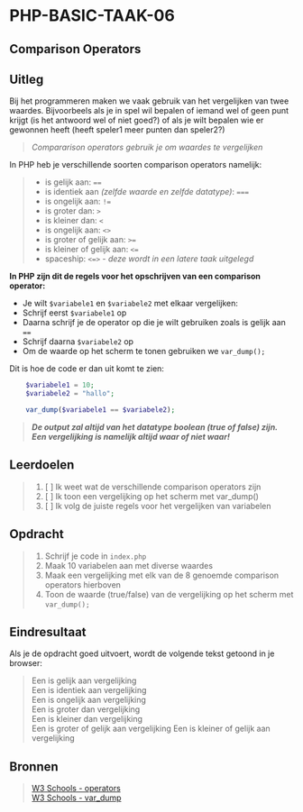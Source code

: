# PHP-BASIC-TAAK-06
## Comparison Operators
## Uitleg
Bij het programmeren maken we vaak gebruik van het vergelijken van twee waardes. Bijvoorbeels als je in spel wil bepalen of iemand wel of geen punt krijgt (is het antwoord wel of niet goed?) of als je wilt bepalen wie er gewonnen heeft (heeft speler1 meer punten dan speler2?)
>
>_Compararison operators gebruik je om waardes te vergelijken_
>
In PHP heb je verschillende soorten comparison operators namelijk:
>* is gelijk aan: `==`
>* is identiek aan _(zelfde waarde en zelfde datatype)_: `===`
>* is ongelijk aan: `!=`
>* is groter dan: `>`
>* is kleiner dan: `<`
>* is ongelijk aan: `<>`
>* is groter of gelijk aan: `>=`
>* is kleiner of gelijk aan: `<=`
>* spaceship: `<=>` - _deze wordt in een latere taak uitgelegd_

**In PHP zijn dit de regels voor het opschrijven van een comparison operator:**
* Je wilt `$variabele1` en `$variabele2` met elkaar vergelijken:
* Schrijf eerst `$variabele1` op
* Daarna schrijf je de operator op die je wilt gebruiken zoals is gelijk aan `==` 
* Schrijf daarna `$variabele2` op
* Om de waarde op het scherm te tonen gebruiken we `var_dump();`  
>
Dit is hoe de code er dan uit komt te zien:
```php
    $variabele1 = 10;
    $variabele2 = "hallo";

    var_dump($variabele1 == $variabele2);
```
>**_De output zal altijd van het datatype boolean (true of false) zijn. Een vergelijking is namelijk altijd waar of niet waar!_** 

## Leerdoelen
>1. [ ] Ik weet wat de verschillende comparison operators zijn
>2. [ ] Ik toon een vergelijking op het scherm met var_dump()
>3. [ ] Ik volg de juiste regels voor het vergelijken van variabelen

## Opdracht

>1. Schrijf je code in `index.php`
>2. Maak 10 variabelen aan met diverse waardes
>3. Maak een vergelijking met elk van de 8 genoemde comparison operators hierboven
>4. Toon de waarde (true/false) van de vergelijking op het scherm met `var_dump();` 

## Eindresultaat
Als je de opdracht goed uitvoert, wordt de volgende tekst getoond in je browser: 
>Een is gelijk aan vergelijking  
>Een is identiek aan vergelijking  
>Een is ongelijk aan vergelijking  
>Een is groter dan vergelijking  
>Een is kleiner dan vergelijking  
>Een is groter of gelijk aan vergelijking
>Een is kleiner of gelijk aan vergelijking

## Bronnen
>[W3 Schools - operators](https://www.w3schools.com/php/php_operators.asp)  
>[W3 Schools - var_dump](https://www.w3schools.com/php/func_var_var_dump.asp)
